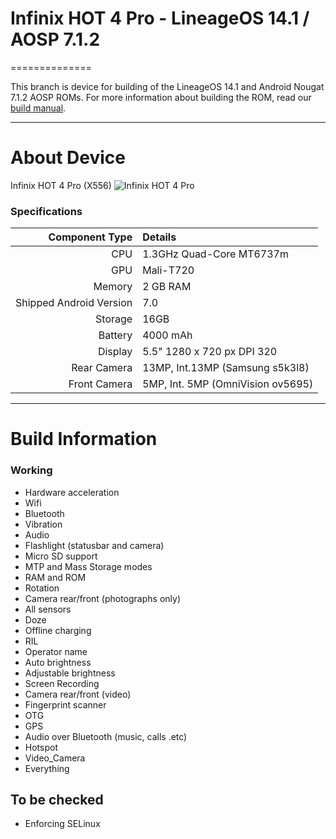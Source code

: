 # Infinix HOT 4 Pro - LineageOS 14.1 / AOSP 7.1.2
==============

This branch is device for building of the LineageOS 14.1 and Android Nougat 7.1.2 AOSP ROMs. For more information about building the ROM, read our [build manual](MANUAL.md).

---

# About Device

Infinix HOT 4 Pro (X556)
![Infinix HOT 4 Pro](https://i2.wp.com/www.eurogsm.ma/wp-content/uploads/2018/01/samsung-galaxy-s8-58-64-go-4-go-octa-core-noir-gear-vr-2017-sa024el0sdf9vnafamz_b-1.jpg?fit=714%2C468&ssl=1 "Infinix HOT 4 Pro")

### Specifications

Component Type | Details
-------:|:-------------------------
CPU     | 1.3GHz Quad-Core MT6737m
GPU     | Mali-T720
Memory  | 2 GB RAM
Shipped Android Version | 7.0
Storage | 16GB
Battery | 4000 mAh
Display | 5.5" 1280 x 720 px DPI 320
Rear Camera | 13MP, Int.13MP (Samsung s5k3l8)
Front Camera | 5MP, Int. 5MP (OmniVision ov5695)

---

# Build Information

### Working
 * Hardware acceleration
 * Wifi
 * Bluetooth
 * Vibration
 * Audio
 * Flashlight (statusbar and camera)
 * Micro SD support
 * MTP and Mass Storage modes
 * RAM and ROM
 * Rotation
 * Camera rear/front (photographs only)
 * All sensors
 * Doze
 * Offline charging
 * RIL
 * Operator name
 * Auto brightness
 * Adjustable brightness
 * Screen Recording
 * Camera rear/front (video)
 * Fingerprint scanner
 * OTG
 * GPS
 * Audio over Bluetooth (music, calls .etc)
 * Hotspot
 * Video_Camera
 * Everything


## To be checked
 * Enforcing SELinux

